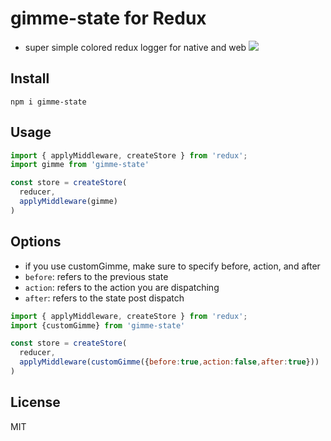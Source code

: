 # gimme-state for Redux
- super simple colored redux logger for native and web
![](https://github.com/11grossmane/gimme-state/gimme.png)



## Install
`npm i gimme-state`

## Usage
```javascript
import { applyMiddleware, createStore } from 'redux';
import gimme from 'gimme-state'

const store = createStore(
  reducer,
  applyMiddleware(gimme)
)
```

## Options

- if you use customGimme, make sure to specify before, action, and after
- `before`: refers to the previous state
- `action`: refers to the action you are dispatching
- `after`: refers to the state post dispatch


```javascript
import { applyMiddleware, createStore } from 'redux';
import {customGimme} from 'gimme-state'

const store = createStore(
  reducer,
  applyMiddleware(customGimme({before:true,action:false,after:true}))
)
```

## License
MIT
